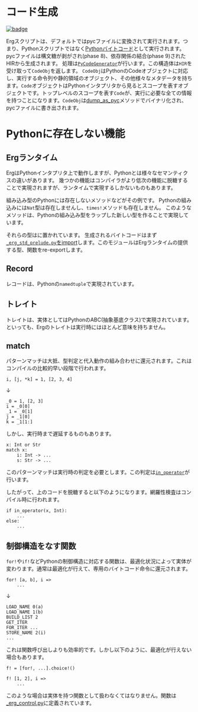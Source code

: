 # コード生成

[![badge](https://img.shields.io/endpoint.svg?url=https%3A%2F%2Fgezf7g7pd5.execute-api.ap-northeast-1.amazonaws.com%2Fdefault%2Fsource_up_to_date%3Fowner%3Derg-lang%26repos%3Derg%26ref%3Dmain%26path%3Ddoc/EN/compiler/phases/10_codegen.md%26commit_hash%3D19bab4ae63af9415da20ebd7499c668144da5ea6)](https://gezf7g7pd5.execute-api.ap-northeast-1.amazonaws.com/default/source_up_to_date?owner=erg-lang&repos=erg&ref=main&path=doc/EN/compiler/phases/10_codegen.md&commit_hash=19bab4ae63af9415da20ebd7499c668144da5ea6)

Ergスクリプトは、デフォルトではpycファイルに変換されて実行されます。つまり、Pythonスクリプトではなく[Pythonバイトコード](https://github.com/erg-lang/erg/blob/d1dc1e60e7d4e3333f80ed23c5ead77b5fe47cb2/doc/JA/python/bytecode_instructions.md)として実行されます。
pycファイルは構文糖が剥がされ(phase 8)、依存関係の結合(phase 9)されたHIRから生成されます。
処理は[`PyCodeGenerator`](https://github.com/erg-lang/erg/blob/d1dc1e60e7d4e3333f80ed23c5ead77b5fe47cb2/crates/erg_compiler/codegen.rs#L160)が行います。この構造体は`HIR`を受け取って`CodeObj`を返します。
`CodeObj`はPythonのCodeオブジェクトに対応し、実行する命令列や静的領域のオブジェクト、その他様々なメタデータを持ちます。`Code`オブジェクトはPythonインタプリタから見るとスコープを表すオブジェクトです。トップレベルのスコープを表す`Code`が、実行に必要な全ての情報を持つことになります。`CodeObj`は[dump_as_pyc](https://github.com/erg-lang/erg/blob/d1dc1e60e7d4e3333f80ed23c5ead77b5fe47cb2/crates/erg_compiler/ty/codeobj.rs#L378)メソッドでバイナリ化され、pycファイルに書き出されます。

# Pythonに存在しない機能

## Ergランタイム

ErgはPythonインタプリタ上で動作しますが、Pythonとは様々なセマンティクスの違いがあります。
幾つかの機能はコンパイラがより低次の機能に脱糖することで実現されますが、ランタイムで実現するしかないものもあります。

組み込み型のPythonには存在しないメソッドなどがその例です。
Pythonの組み込みには`Nat`型は存在しませんし、`times!`メソッドも存在しません。
このようなメソッドは、Pythonの組み込み型をラップした新しい型を作ることで実現しています。

それらの型は[](https://github.com/erg-lang/erg/blob/d1dc1e60e7d4e3333f80ed23c5ead77b5fe47cb2/crates/erg_compiler/lib/std)に置かれています。
生成されるバイトコードはまず[`_erg_std_prelude.py`をimport](https://github.com/erg-lang/erg/blob/d1dc1e60e7d4e3333f80ed23c5ead77b5fe47cb2/crates/erg_compiler/codegen.rs#L3113)します。このモジュールはErgランタイムの提供する型、関数をre-exportします。

## Record

レコードは、Pythonの`namedtuple`で実現されています。

## トレイト

トレイトは、実体としてはPythonのABC(抽象基底クラス)で実現されています。
といっても、Ergのトレイトは実行時にはほとんど意味を持ちません。

## match

パターンマッチは大抵、型判定と代入動作の組み合わせに還元されます。これはコンパイルの比較的早い段階で行われます。

```erg
i, [j, *k] = 1, [2, 3, 4]
```

↓

```erg
_0 = 1, [2, 3]
i = _0[0]
_1 = _0[1]
j = _1[0]
k = _1[1:]
```

しかし、実行時まで遅延するものもあります。

```erg
x: Int or Str
match x:
    i: Int -> ...
    s: Str -> ...
```

このパターンマッチは実行時の判定を必要とします。この判定は[`in_operator`](https://github.com/erg-lang/erg/blob/d1dc1e60e7d4e3333f80ed23c5ead77b5fe47cb2/crates/erg_compiler/lib/std/_erg_in_operator.py#L6)が行います。

したがって、上のコードを脱糖すると以下のようになります。網羅性検査はコンパイル時に行われます。

```erg
if in_operator(x, Int):
    ...
else:
    ...
```

## 制御構造をなす関数

`for!`や`if!`などPythonの制御構造に対応する関数は、最適化状況によって実体が変わります。通常は最適化が行えて、専用のバイトコード命令に還元されます。

```erg
for! [a, b], i =>
    ...
```

↓

```pyc
LOAD_NAME 0(a)
LOAD_NAME 1(b)
BUILD_LIST 2
GET_ITER
FOR_ITER ...
STORE_NAME 2(i)
...
```

これは関数呼び出しよりも効率的です。しかし以下のように、最適化が行えない場合もあります。

```erg
f! = [for!, ...].choice!()

f! [1, 2], i =>
    ...
```

このような場合は実体を持つ関数として扱わなくてはなりません。関数は[_erg_control.py](https://github.com/erg-lang/erg/blob/d1dc1e60e7d4e3333f80ed23c5ead77b5fe47cb2/crates/erg_compiler/lib/std/_erg_control.py)に定義されています。
